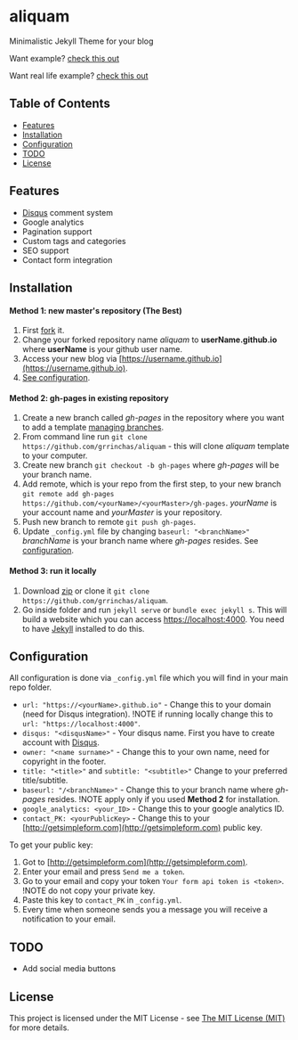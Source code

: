 # aliquam

Minimalistic Jekyll Theme for your blog

Want example? [check this out](http://grrinchas.github.io/aliquam/)

Want real life example? [check this out](http://grrinchas.github.io/)

## Table of Contents

- [Features](#features)
- [Installation](#installation)
- [Configuration](#configuration)
- [TODO](#todo)
- [License](#license)



## <a name="features"></a>Features

- [Disqus](https://disqus.com/) comment system
- Google analytics
- Pagination support
- Custom tags and categories
- SEO support
- Contact form integration

## <a name="installation"></a>Installation

#### Method 1: new master's repository (The Best)

1. First [fork](https://github.com/grrinchas/aliquam/fork) it.
2. Change your forked repository name _aliquam_ to __userName.github.io__ where
   __userName__ is your github user name.
3. Access your new blog via [https://username.github.io](https://username.github.io).
4. [See configuration](#configuration).

#### Method 2: gh-pages in existing repository
1. Create a new branch called _gh-pages_ in the repository where you want to add a template [managing branches](https://help.github.com/articles/creating-and-deleting-branches-within-your-repository/).
2. From command line run `git clone https://github.com/grrinchas/aliquam` - this will clone _aliquam_ template to your computer.
3. Create new branch `git checkout -b gh-pages` where _gh-pages_ will be your branch name.
4. Add remote, which is your repo from the first step, to your new branch `git remote add gh-pages https://github.com/<yourName>/<yourMaster>/gh-pages`. _yourName_ is your account name and _yourMaster_ is your repository.
5. Push new branch to remote `git push gh-pages`.
6. Update `_config.yml` file by changing `baseurl: "<branchName>"` _branchName_ is your branch name where _gh-pages_ resides. See [configuration](#configuration).

#### Method 3: run it locally

1. Download [zip](https://github.com/grrinchas/aliquam/archive/master.zip) or clone it `git clone https://github.com/grrinchas/aliquam`.
2. Go inside folder and run `jekyll serve` or `bundle exec jekyll s`. This will build a website which you can access [https://localhost:4000](https://localhost:4000). You need to have [Jekyll](https://jekyllrb.com/docs/installation/) installed to do this.

## <a name="configuration"></a>Configuration

All configuration is done via `_config.yml` file which you will find in your main repo folder.

- `url: "https://<yourName>.github.io"` - Change this to your domain (need for Disqus integration). !NOTE if running locally change this to `url: "https://localhost:4000"`.
- `disqus: "<disqusName>"` - Your disqus name. First you have to create account with [Disqus](https://disqus.com/).
- `owner: "<name surname>"` - Change this to your own name, need for copyright in the footer.
- `title: "<title>"` and `subtitle: "<subtitle>"` Change to your preferred title/subtitle.
- `baseurl: "/<branchName>"` - Change this to your branch name where _gh-pages_ resides. !NOTE apply only if you used __Method 2__ for installation.
- `google_analytics: <your_ID>` - Change this to your google analytics ID.
- `contact_PK: <yourPublicKey>` - Change this to your [http://getsimpleform.com](http://getsimpleform.com) public key.

To get your public key:

1. Got to [http://getsimpleform.com](http://getsimpleform.com).
2. Enter your email and press `Send me a token`.
3. Go to your email and copy your token `Your form api token is <token>`. !NOTE do not copy your private key.
4. Paste this key to `contact_PK` in `_config.yml`.
5. Every time when someone sends you a message you will receive a notification to your email.

## <a name="todo"></a>TODO

- Add social media buttons

## <a name="license"></a>License

This project is licensed under the MIT License - see [The MIT License (MIT)](https://opensource.org/licenses/MIT)
for more details. 

